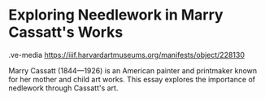 # Exploring Needlework in Marry Cassatt's Works

.ve-media https://iiif.harvardartmuseums.org/manifests/object/228130

Marry Cassatt (1844—1926) is an American painter and printmaker known for her mother and child art works. This essay explores the importance of nedlework through Cassatt's art.
